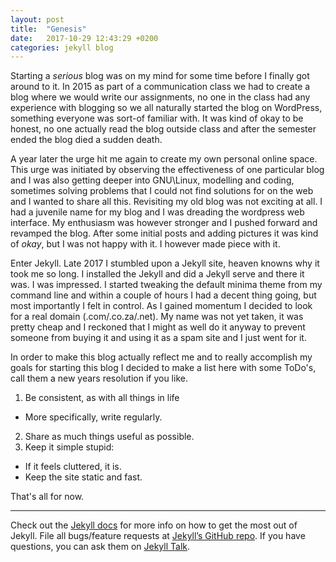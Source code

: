 ```yaml
---
layout: post
title:  "Genesis"
date:   2017-10-29 12:43:29 +0200
categories: jekyll blog
---
```

Starting a _serious_ blog was on my mind for some time before I finally got
around to it. In 2015 as part of a communication class we had to create a
blog where we would write our assignments, no one in the class had any
experience with blogging so we all naturally started the blog on WordPress,
something everyone was sort-of familiar with. It was kind of okay to be
honest, no one actually read the blog outside class and after the semester
ended the blog died a sudden death. 

A year later the urge hit me again to create my own personal online space.
This urge was initiated by observing the effectiveness of one particular
blog and I was also getting deeper into GNU\Linux, modelling and coding,
sometimes solving problems that I could not find solutions for on the web
and I wanted to share all this. Revisiting my old blog was not
exciting at all. I had a juvenile name for my blog and I was dreading
the wordpress web interface. My enthusiasm was however stronger and I
pushed forward and revamped the blog. After some initial posts and adding
pictures it was kind of _okay_, but I was not happy with it. I however made
piece with it.

Enter Jekyll. Late 2017 I stumbled upon a Jekyll site, heaven knowns why it
took me so long. I installed the Jekyll and did a Jekyll serve and there it
was. I was impressed. I started tweaking the default minima theme from my
command line and within a couple of hours I had a decent thing going, but
most importantly I felt in control. As I gained momentum I decided to look
for a real domain (.com/.co.za/.net). My name was not yet taken, it was
pretty cheap and I reckoned that I might as well do it anyway to prevent
someone from buying it and using it as a spam site and I just went for it.  

In order to make this blog actually reflect me and to really accomplish
my goals for starting this blog I decided to make a list here with some
ToDo's, call them a new years resolution if you like.


1. Be consistent, as with all things in life
+ More specifically, write regularly.
2. Share as much things useful as possible.
3. Keep it simple stupid:
+ If it feels cluttered, it is.
+ Keep the site static and fast.

That's all for now. 

____

Check out the [Jekyll docs][jekyll-docs] for more info on how to get the most out of Jekyll. File all bugs/feature requests at [Jekyll’s GitHub repo][jekyll-gh]. If you have questions, you can ask them on [Jekyll Talk][jekyll-talk].

[jekyll-docs]: https://jekyllrb.com/docs/home
[jekyll-gh]:   https://github.com/jekyll/jekyll
[jekyll-talk]: https://talk.jekyllrb.com/
